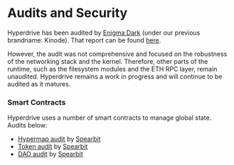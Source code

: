 # Audits and Security

Hyperdrive has been audited by [Enigma Dark](https://www.enigmadark.com/) (under our previous brandname: Kinode).
That report can be found [here](https://github.com/Enigma-Dark/security-review-reports/blob/main/2024-11-18_Architecture_Review_Report_Kinode.pdf).

However, the audit was not comprehensive and focused on the robustness of the networking stack and the kernel.
Therefore, other parts of the runtime, such as the filesystem modules and the ETH RPC layer, remain unaudited.
Hyperdrive remains a work in progress and will continue to be audited as it matures.

### Smart Contracts

Hyperdrive uses a number of smart contracts to manage global state.
Audits below:
- [Hypermap audit](https://cantina.xyz/portfolio/d9967b88-dde1-4383-a17a-f74bf11d4258) by [Spearbit](https://spearbit.com/)
- [Token audit](https://cantina.xyz/portfolio/a30b4493-576a-42b0-8a8c-a3ab70d1d3a5) by [Spearbit](https://spearbit.com/)
- [DAO audit](https://cantina.xyz/portfolio/01f172b1-5271-461b-8d59-1cc36fc06963) by [Spearbit](https://spearbit.com/)
